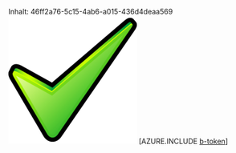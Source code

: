 Inhalt: 46ff2a76-5c15-4ab6-a015-436d4deaa569![Bild](69774d7b-eaa8-4ed2-b10d-894d3ba27a81.png)
[AZURE.INCLUDE [b-token](82c2b539-25ce-40aa-991b-71f63def8aae.md)]
